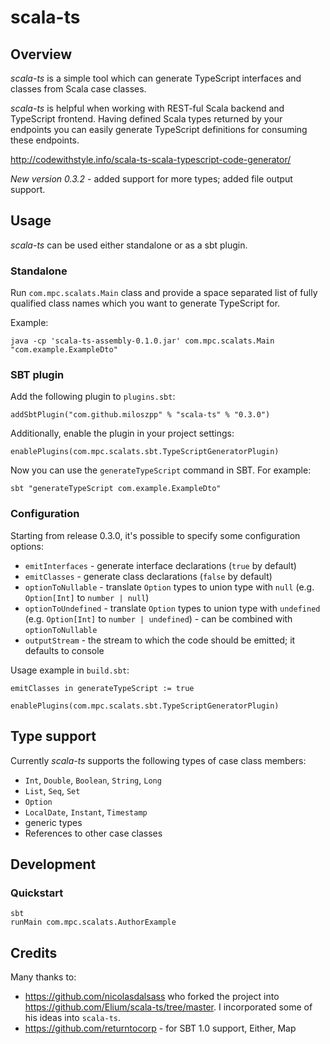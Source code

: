 # scala-ts

## Overview

*scala-ts* is a simple tool which can generate TypeScript interfaces and classes from Scala case classes.

*scala-ts* is helpful when working with REST-ful Scala backend and TypeScript frontend. Having defined Scala types returned by your endpoints you can easily generate TypeScript definitions for consuming these endpoints.

http://codewithstyle.info/scala-ts-scala-typescript-code-generator/

*New version 0.3.2* - added support for more types; added file output support.

## Usage

*scala-ts* can be used either standalone or as a sbt plugin.

### Standalone

Run `com.mpc.scalats.Main` class and provide a space separated list of fully qualified class names which you want to generate TypeScript for. 

Example:
```
java -cp 'scala-ts-assembly-0.1.0.jar' com.mpc.scalats.Main "com.example.ExampleDto"
```

### SBT plugin

Add the following plugin to `plugins.sbt`:
```
addSbtPlugin("com.github.miloszpp" % "scala-ts" % "0.3.0")
```

Additionally, enable the plugin in your project settings:
```
enablePlugins(com.mpc.scalats.sbt.TypeScriptGeneratorPlugin)
```

Now you can use the `generateTypeScript` command in SBT. For example:
```
sbt "generateTypeScript com.example.ExampleDto"
```
### Configuration

Starting from release 0.3.0, it's possible to specify some configuration options:
* `emitInterfaces` - generate interface declarations (`true` by default)
* `emitClasses` - generate class declarations (`false` by default)
* `optionToNullable` - translate `Option` types to union type with `null` (e.g. `Option[Int]` to `number | null`)
* `optionToUndefined` - translate `Option` types to union type with `undefined` (e.g. `Option[Int]` to `number | undefined`) - can be combined with `optionToNullable`
* `outputStream` - the stream to which the code should be emitted; it defaults to console

Usage example in `build.sbt`:
```
emitClasses in generateTypeScript := true

enablePlugins(com.mpc.scalats.sbt.TypeScriptGeneratorPlugin)
```

## Type support

Currently *scala-ts* supports the following types of case class members:
* `Int`, `Double`, `Boolean`, `String`, `Long`
* `List`, `Seq`, `Set`
* `Option`
* `LocalDate`, `Instant`, `Timestamp`
* generic types
* References to other case classes

## Development

### Quickstart

    sbt
    runMain com.mpc.scalats.AuthorExample

## Credits

Many thanks to:
* https://github.com/nicolasdalsass who forked the project into https://github.com/Elium/scala-ts/tree/master. I incorporated some of his ideas into `scala-ts`.
* https://github.com/returntocorp - for SBT 1.0 support, Either, Map

